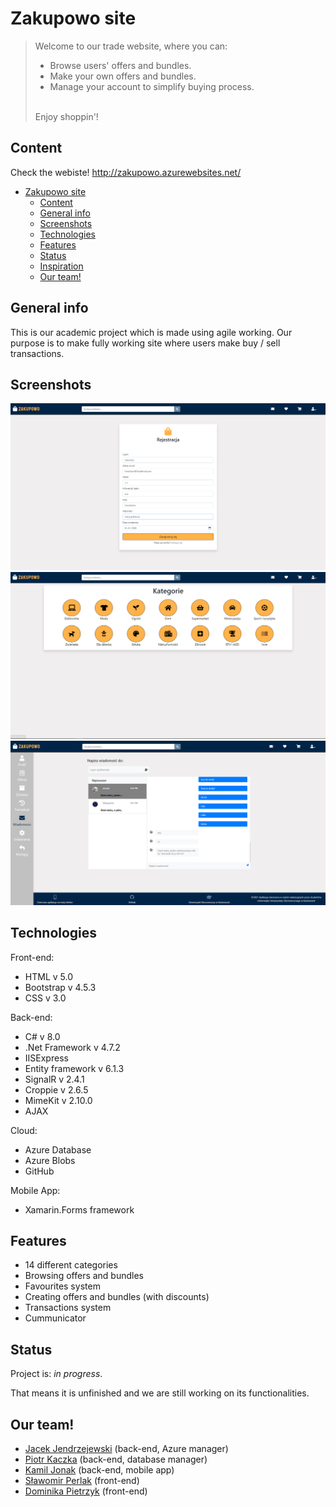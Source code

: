 # Zakupowo site

> Welcome to our trade website, where you can:
>  * Browse users' offers and bundles. 
>  * Make your own offers and bundles.
>  * Manage your account to simplify buying process.
>  </hr><br>Enjoy shoppin'!

## Content

Check the webiste! http://zakupowo.azurewebsites.net/

- [Zakupowo site](#Zakupowo-site)
  - [Content](#Content)
  - [General info](#general-info)
  - [Screenshots](#screenshots)
  - [Technologies](#technologies)
  - [Features](#features)
  - [Status](#status)
  - [Inspiration](#inspiration)
  - [Our team!](#Our-team!)

## General info

This is our academic project which is made using agile working. Our purpose is to make fully working site where users make buy / sell transactions. 

## Screenshots

<img src="./ShopApp/Images/ReadMeImages/RegistrationView.png"/>
<img src="./ShopApp/Images/ReadMeImages/MainView.png"/>
<img src="./ShopApp/Images/ReadMeImages/Messenger.png"/>


## Technologies

Front-end:
* HTML v 5.0
* Bootstrap v 4.5.3
* CSS v 3.0

Back-end:
* C# v 8.0
* .Net Framework v 4.7.2
* IISExpress
* Entity framework v 6.1.3
* SignalR v 2.4.1
* Croppie v 2.6.5
* MimeKit v 2.10.0
* AJAX

Cloud:
* Azure Database
* Azure Blobs
* GitHub

Mobile App:
* Xamarin.Forms framework

## Features

* 14 different categories
* Browsing offers and bundles
* Favourites system
* Creating offers and bundles (with discounts)
* Transactions system
* Cummunicator

## Status

Project is: _in progress_.

That means it is unfinished and we are still working on its functionalities.

## Our team!

* [Jacek Jendrzejewski](https://jacek-jendrzejewski.azurewebsites.net) (back-end, Azure manager)
* [Piotr Kaczka](https://github.com/P3rf3cT12) (back-end, database manager)
* [Kamil Jonak](kamreo.github.io/portfolio-website/) (back-end, mobile app)
* [Sławomir Perlak](https://github.com/perlak99) (front-end)
* [Dominika Pietrzyk](https://github.com/DominikaPietrzyk) (front-end)
